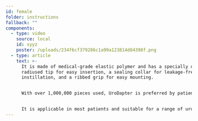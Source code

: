 ```yaml
---
id: female
folder: instructions
fallback: ""
components:
  - type: video
    source: local
    id: xyyz
    poster: /uploads/234f6cf379286c1a99a123814d84398f.png
  - type: article
    text: >-
      It is made of medical-grade elastic polymer and has a specially designed
      radiused tip for easy insertion, a sealing collar for leakage-free
      instillation, and a ribbed grip for easy mounting.


      With over 1,000,000 pieces used, UroDapter is preferred by patients and healthcare professionals for its pain-free insertion, simultaneous treatment of bladder and urethra, and low risk of complications and infections.


      It is applicable in most patients and suitable for a range of urological conditions and diagnostic purposes.
---
```

